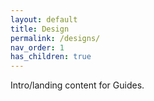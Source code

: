 ```yaml
---
layout: default
title: Design
permalink: /designs/
nav_order: 1
has_children: true
---
```

Intro/landing content for Guides.

